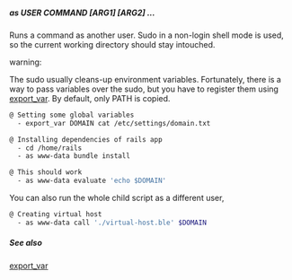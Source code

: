 ##### as USER COMMAND [ARG1] [ARG2] ...

Runs a command as another user. Sudo in a non-login shell mode is used, so the current working directory should stay intouched.

warning:

The sudo usually cleans-up environment variables. Fortunately, there is a way to pass variables over the sudo, but you have to 
register them using [export_var](export_var.md). By default, only PATH is copied.

```bash
@ Setting some global variables
  - export_var DOMAIN cat /etc/settings/domain.txt

@ Installing dependencies of rails app
  - cd /home/rails
  - as www-data bundle install

@ This should work
  - as www-data evaluate 'echo $DOMAIN'
```

You can also run the whole child script as a different user,

```bash
@ Creating virtual host
  - as www-data call './virtual-host.ble' $DOMAIN
```

##### See also

[export_var](export_var.md)  

